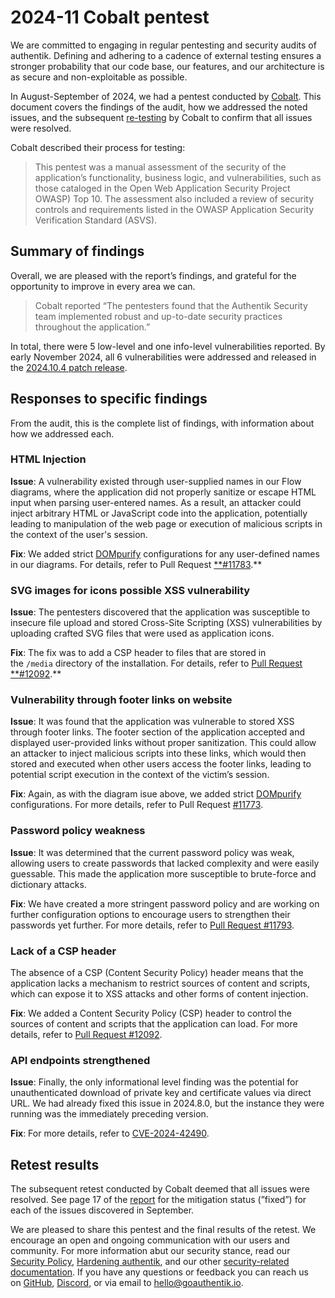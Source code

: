 # 2024-11 Cobalt pentest

We are committed to engaging in regular pentesting and security audits of authentik. Defining and adhering to a cadence of external testing ensures a stronger probability that our code base, our features, and our architecture is as secure and non-exploitable as possible.

In August-September of 2024, we had a pentest conducted by [Cobalt](https://www.cobalt.io). This document covers the findings of the audit, how we addressed the noted issues, and the subsequent [re-testing](https://github.com/goauthentik/website/src/resources/final_fullReport_authentik-cobalt-test-instance-august-2024-pt26135.pdf) by Cobalt to confirm that all issues were resolved.

Cobalt described their process for testing:

> This pentest was a manual assessment of the security of the application’s functionality, business logic, and vulnerabilities, such as those cataloged in the Open Web Application Security Project OWASP) Top 10. The assessment also included a review of security controls and requirements listed in the OWASP Application Security Verification Standard (ASVS).
>

## Summary of findings

Overall, we are pleased with the report’s findings, and grateful for the opportunity to improve in every area we can.

> Cobalt reported “The pentesters found that the Authentik Security team implemented robust and up-to-date security practices throughout the application.”
>

In total, there were 5 low-level and one info-level vulnerabilities reported. By early November 2024, all 6 vulnerabilities were addressed and released in the [2024.10.4 patch release](https://docs.goauthentik.io/docs/releases/2024.10#fixed-in-2024103).

## Responses to specific findings

From the audit, this is the complete list of findings, with information about how we  addressed each.

### HTML Injection

**Issue**: A vulnerability existed through user-supplied names in our Flow diagrams, where the application did not properly sanitize or escape HTML input when parsing user-entered names. As a result, an attacker could inject arbitrary HTML or JavaScript code into the application, potentially leading to manipulation of the web page or execution of malicious scripts in the context of the user's session.

**Fix**: We added strict [DOMpurify](https://github.com/cure53/DOMPurify) configurations for any user-defined names in our diagrams. For details, refer to Pull Request [**#11783](https://github.com/goauthentik/authentik/pull/11783).**

### SVG images for icons possible XSS vulnerability

**Issue**: The pentesters discovered that the application was susceptible to insecure file upload and stored Cross-Site Scripting (XSS) vulnerabilities by uploading crafted SVG files that were used as application icons.

**Fix**: The fix was to add a CSP header to files that are stored in the `/media` directory of the installation. For details, refer to [Pull Request **#12092](https://github.com/goauthentik/authentik/pull/12092).**

### Vulnerability through footer links on website

**Issue**: It was found that the application was vulnerable to stored XSS through footer links. The footer section of the application accepted and displayed user-provided links without proper sanitization. This could allow an attacker to inject malicious scripts into these links, which would then stored and executed when other users access the footer links, leading to potential script execution in the context of the victim’s session.

**Fix**: Again, as with the diagram isue above, we added strict [DOMpurify](https://github.com/cure53/DOMPurify) configurations. For more details, refer to Pull Request [#11773](https://github.com/goauthentik/authentik/pull/11773).

### Password policy weakness

**Issue**: It was determined that the current password policy was weak, allowing users to create passwords that lacked complexity and were easily guessable. This made the application more susceptible to brute-force and dictionary attacks.

**Fix**: We have created a more stringent password policy and are working on further configuration options to encourage users to strengthen their passwords yet further. For more details, refer to [Pull Request #11793](https://github.com/goauthentik/authentik/pull/11793).

### Lack of a CSP header

The absence of a CSP (Content Security Policy) header means that the application lacks a mechanism to restrict sources of content and scripts, which can expose it to XSS attacks and other forms of content injection.

**Fix**: We added a Content Security Policy (CSP) header to control the sources of content and scripts that the application can load. For more details, refer to [Pull Request #12092](https://github.com/goauthentik/authentik/pull/12092).

### API endpoints strengthened

**Issue**: Finally, the only informational level finding was the potential for unauthenticated download of private key and certificate values via direct URL. We had already fixed this issue in 2024.8.0, but the instance they were running was the immediately preceding version.

**Fix**: For more details, refer to [CVE-2024-42490](https://docs.goauthentik.io/docs/security/cves/CVE-2024-42490).

## Retest results

The subsequent retest conducted by Cobalt deemed that all issues were resolved. See page 17 of the [report](https://github.com/goauthentik/website/src/resources/final_fullReport_authentik-cobalt-test-instance-august-2024-pt26135.pdf) for the mitigation status (”fixed”) for each of the issues discovered in September.

We are pleased to share this pentest and the final results of the retest. We encourage an open and ongoing communication with our users and community. For more information abut our security stance, read our [Security Policy](https://docs.goauthentik.io/docs/security/policy), [Hardening authentik](https://docs.goauthentik.io/docs/security/security-hardening), and our other [security-related documentation](https://docs.goauthentik.io/docs/security). If you have any questions or feedback you can reach us on [GitHub](https://github.com/goauthentik/authentik), [Discord](https://discord.com/channels/809154715984199690/809154716507963434), or via email to [hello@goauthentik.io](mailto:hello@goauthentik.io).
